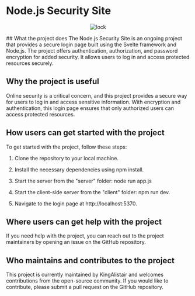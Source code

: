 # Node.js Security Site
<p align="center">
  <img src="https://user-images.githubusercontent.com/60754393/235303876-5cae66e8-0146-4ef8-a857-2ba426fdd52b.jpg" alt="lock">
</p>
## What the project does
The Node.js Security Site is an ongoing project that provides a secure login page built using the Svelte framework and Node.js. The project offers authentication, authorization, and password encryption for added security. It allows users to log in and access protected resources securely.

## Why the project is useful
Online security is a critical concern, and this project provides a secure way for users to log in and access sensitive information. With encryption and authentication, this login page ensures that only authorized users can access protected resources.

## How users can get started with the project
To get started with the project, follow these steps:

1. Clone the repository to your local machine.

2. Install the necessary dependencies using npm install.

3. Start the server from the "server" folder: node run app.js

4. Start the client-side server from the "client" folder: npm run dev.

5. Navigate to the login page at http://localhost:5370.


## Where users can get help with the project
If you need help with the project, you can reach out to the project maintainers by opening an issue on the GitHub repository.

## Who maintains and contributes to the project
This project is currently maintained by KingAlistair and welcomes contributions from the open-source community. If you would like to contribute, please submit a pull request on the GitHub repository.
